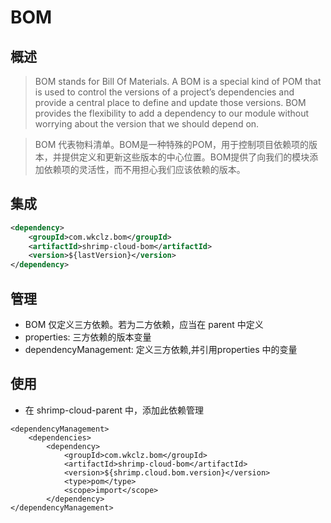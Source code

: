 # BOM

## 概述

> BOM stands for Bill Of Materials. A BOM is a special kind of POM that is used to control the versions of a project’s dependencies and provide a central place to define and update those versions. BOM provides the flexibility to add a dependency to our module without worrying about the version that we should depend on.

> BOM 代表物料清单。BOM是一种特殊的POM，用于控制项目依赖项的版本，并提供定义和更新这些版本的中心位置。BOM提供了向我们的模块添加依赖项的灵活性，而不用担心我们应该依赖的版本。


## 集成


```xml
<dependency>
    <groupId>com.wkclz.bom</groupId>
    <artifactId>shrimp-cloud-bom</artifactId>
    <version>${lastVersion}</version>
</dependency>
```



## 管理

- BOM 仅定义三方依赖。若为二方依赖，应当在 parent 中定义
- properties: 三方依赖的版本变量
- dependencyManagement: 定义三方依赖,并引用properties 中的变量

## 使用
- 在 shrimp-cloud-parent 中，添加此依赖管理
```
<dependencyManagement>
    <dependencies>
        <dependency>
            <groupId>com.wkclz.bom</groupId>
            <artifactId>shrimp-cloud-bom</artifactId>
            <version>${shrimp.cloud.bom.version}</version>
            <type>pom</type>
            <scope>import</scope>
        </dependency>
</dependencyManagement>

```
